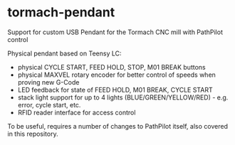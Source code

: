 # tormach-pendant
Support for custom USB Pendant for the Tormach CNC mill with PathPilot control

Physical pendant based on Teensy LC:
  - physical CYCLE START, FEED HOLD, STOP, M01 BREAK buttons
  - physical MAXVEL rotary encoder for better control of speeds when proving new G-Code
  - LED feedback for state of FEED HOLD, M01 BREAK, CYCLE START
  - stack light support for up to 4 lights (BLUE/GREEN/YELLOW/RED) - e.g. error, cycle start, etc.
  - RFID reader interface for access control

To be useful, requires a number of changes to PathPilot itself, also covered in this repository.


